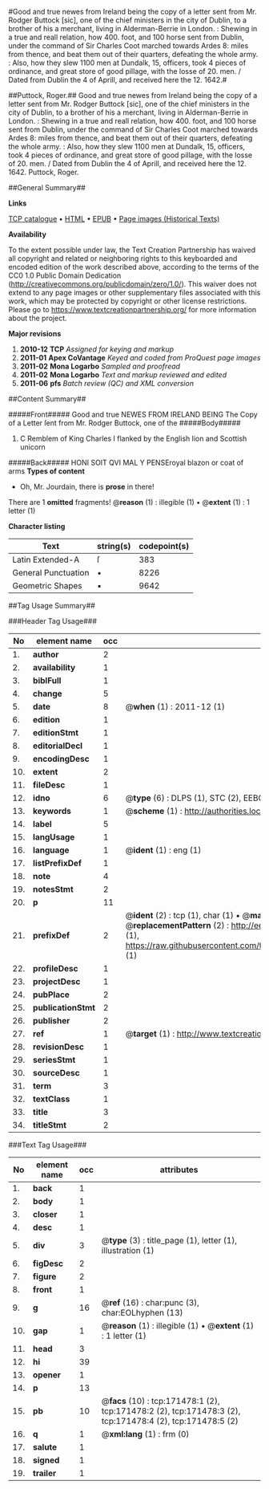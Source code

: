 #Good and true newes from Ireland being the copy of a letter sent from Mr. Rodger Buttock [sic], one of the chief ministers in the city of Dublin, to a brother of his a merchant, living in Alderman-Berrie in London. : Shewing in a true and reall relation, how 400. foot, and 100 horse sent from Dublin, under the command of Sir Charles Coot marched towards Ardes 8: miles from thence, and beat them out of their quarters, defeating the whole army. : Also, how they slew 1100 men at Dundalk, 15, officers, took 4 pieces of ordinance, and great store of good pillage, with the losse of 20. men. / Dated from Dublin the 4 of Aprill, and received here the 12. 1642.#

##Puttock, Roger.##
Good and true newes from Ireland being the copy of a letter sent from Mr. Rodger Buttock [sic], one of the chief ministers in the city of Dublin, to a brother of his a merchant, living in Alderman-Berrie in London. : Shewing in a true and reall relation, how 400. foot, and 100 horse sent from Dublin, under the command of Sir Charles Coot marched towards Ardes 8: miles from thence, and beat them out of their quarters, defeating the whole army. : Also, how they slew 1100 men at Dundalk, 15, officers, took 4 pieces of ordinance, and great store of good pillage, with the losse of 20. men. / Dated from Dublin the 4 of Aprill, and received here the 12. 1642.
Puttock, Roger.

##General Summary##

**Links**

[TCP catalogue](http://www.ota.ox.ac.uk/tcp/)  • 
[HTML](http://tei.it.ox.ac.uk/tcp/Texts-HTML/free/A91/A91373.html)  • 
[EPUB](http://tei.it.ox.ac.uk/tcp/Texts-EPUB/free/A91/A91373.epub) • 
[Page images (Historical Texts)](https://historicaltexts.jisc.ac.uk/eebo-45097899e)

**Availability**

To the extent possible under law, the Text Creation Partnership has waived all copyright and related or neighboring rights to this keyboarded and encoded edition of the work described above, according to the terms of the CC0 1.0 Public Domain Dedication (http://creativecommons.org/publicdomain/zero/1.0/). This waiver does not extend to any page images or other supplementary files associated with this work, which may be protected by copyright or other license restrictions. Please go to https://www.textcreationpartnership.org/ for more information about the project.

**Major revisions**

1. __2010-12__ __TCP__ *Assigned for keying and markup*
1. __2011-01__ __Apex CoVantage__ *Keyed and coded from ProQuest page images*
1. __2011-02__ __Mona Logarbo__ *Sampled and proofread*
1. __2011-02__ __Mona Logarbo__ *Text and markup reviewed and edited*
1. __2011-06__ __pfs__ *Batch review (QC) and XML conversion*

##Content Summary##

#####Front#####
Good and true NEWES FROM IRELAND BEING The Copy of a Letter ſent from Mr. Rodger Buttock, one of the
#####Body#####

1. C Remblem of King Charles I flanked by the English lion and Scottish unicorn

#####Back#####
HONI SOIT QVI MAL Y PENSEroyal blazon or coat of arms
**Types of content**

  * Oh, Mr. Jourdain, there is **prose** in there!

There are 1 **omitted** fragments! 
 @__reason__ (1) : illegible (1)  •  @__extent__ (1) : 1 letter (1)

**Character listing**


|Text|string(s)|codepoint(s)|
|---|---|---|
|Latin Extended-A|ſ|383|
|General Punctuation|•|8226|
|Geometric Shapes|▪|9642|

##Tag Usage Summary##

###Header Tag Usage###

|No|element name|occ|attributes|
|---|---|---|---|
|1.|__author__|2||
|2.|__availability__|1||
|3.|__biblFull__|1||
|4.|__change__|5||
|5.|__date__|8| @__when__ (1) : 2011-12 (1)|
|6.|__edition__|1||
|7.|__editionStmt__|1||
|8.|__editorialDecl__|1||
|9.|__encodingDesc__|1||
|10.|__extent__|2||
|11.|__fileDesc__|1||
|12.|__idno__|6| @__type__ (6) : DLPS (1), STC (2), EEBO-CITATION (1), OCLC (1), VID (1)|
|13.|__keywords__|1| @__scheme__ (1) : http://authorities.loc.gov/ (1)|
|14.|__label__|5||
|15.|__langUsage__|1||
|16.|__language__|1| @__ident__ (1) : eng (1)|
|17.|__listPrefixDef__|1||
|18.|__note__|4||
|19.|__notesStmt__|2||
|20.|__p__|11||
|21.|__prefixDef__|2| @__ident__ (2) : tcp (1), char (1)  •  @__matchPattern__ (2) : ([0-9\-]+):([0-9IVX]+) (1), (.+) (1)  •  @__replacementPattern__ (2) : http://eebo.chadwyck.com/downloadtiff?vid=$1&page=$2 (1), https://raw.githubusercontent.com/textcreationpartnership/Texts/master/tcpchars.xml#$1 (1)|
|22.|__profileDesc__|1||
|23.|__projectDesc__|1||
|24.|__pubPlace__|2||
|25.|__publicationStmt__|2||
|26.|__publisher__|2||
|27.|__ref__|1| @__target__ (1) : http://www.textcreationpartnership.org/docs/. (1)|
|28.|__revisionDesc__|1||
|29.|__seriesStmt__|1||
|30.|__sourceDesc__|1||
|31.|__term__|3||
|32.|__textClass__|1||
|33.|__title__|3||
|34.|__titleStmt__|2||


###Text Tag Usage###

|No|element name|occ|attributes|
|---|---|---|---|
|1.|__back__|1||
|2.|__body__|1||
|3.|__closer__|1||
|4.|__desc__|1||
|5.|__div__|3| @__type__ (3) : title_page (1), letter (1), illustration (1)|
|6.|__figDesc__|2||
|7.|__figure__|2||
|8.|__front__|1||
|9.|__g__|16| @__ref__ (16) : char:punc (3), char:EOLhyphen (13)|
|10.|__gap__|1| @__reason__ (1) : illegible (1)  •  @__extent__ (1) : 1 letter (1)|
|11.|__head__|3||
|12.|__hi__|39||
|13.|__opener__|1||
|14.|__p__|13||
|15.|__pb__|10| @__facs__ (10) : tcp:171478:1 (2), tcp:171478:2 (2), tcp:171478:3 (2), tcp:171478:4 (2), tcp:171478:5 (2)|
|16.|__q__|1| @__xml:lang__ (1) : frm (0)|
|17.|__salute__|1||
|18.|__signed__|1||
|19.|__trailer__|1||
